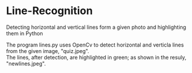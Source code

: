 # Line-Recognition
Detecting horizontal and vertical lines form a given photo and highlighting them in Python

The program lines.py uses OpenCv to detect horizontal and verticla lines from the given image, "quiz.jpeg". 
<br> The lines, after detection, are highlighted in green; as shown in the resuly, "newlines.jpeg".


